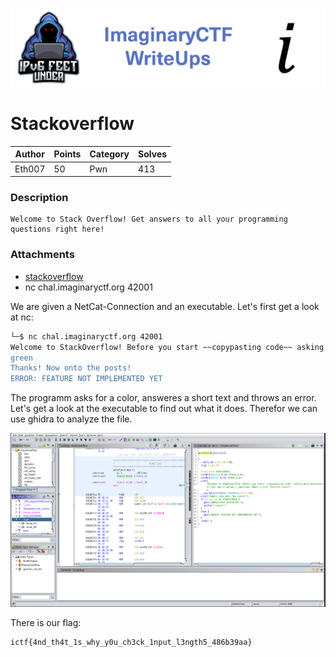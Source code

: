 ![ImaginaryCTF](../../banner.png)

# Stackoverflow

|Author|Points|Category|Solves|
|---|---|---|---|
|Eth007|50|Pwn|413|

### Description

```
Welcome to Stack Overflow! Get answers to all your programming questions right here!
```

### Attachments

* [stackoverflow](stackoverflow)
* nc chal.imaginaryctf.org 42001

We are given a NetCat-Connection and an executable. Let's first get a look at nc:
```sh
└─$ nc chal.imaginaryctf.org 42001
Welcome to StackOverflow! Before you start ~~copypasting code~~ asking good questions, we would like you to answer a question. What's your favorite color?
green
Thanks! Now onto the posts!
ERROR: FEATURE NOT IMPLEMENTED YET
```
The programm asks for a color, answeres a short text and throws an error.
Let's get a look at the executable to find out what it does. Therefor we can use ghidra to analyze the file.

![ghidra.PNG](ghidra.PNG)



There is our flag:
```
ictf{4nd_th4t_1s_why_y0u_ch3ck_1nput_l3ngth5_486b39aa}
```

